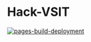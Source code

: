 # Hack-VSIT
[![pages-build-deployment](https://github.com/ikirtivardhansingh/Hack-VSIT/actions/workflows/pages/pages-build-deployment/badge.svg?branch=master)](https://github.com/ikirtivardhansingh/Hack-VSIT/actions/workflows/pages/pages-build-deployment)
